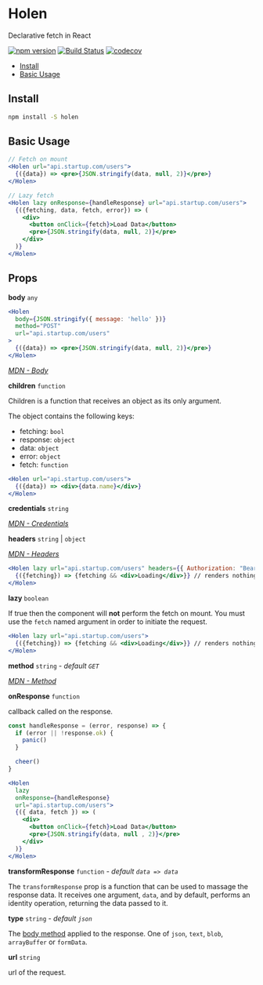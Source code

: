 

# Holen
Declarative fetch in React

[![npm version](https://badge.fury.io/js/holen.svg)](https://badge.fury.io/js/holen)
[![Build Status](https://travis-ci.org/tkh44/holen.svg?branch=master)](https://travis-ci.org/tkh44/holen)
[![codecov](https://codecov.io/gh/tkh44/holen/branch/master/graph/badge.svg)](https://codecov.io/gh/tkh44/holen)

-   [Install](#install)
-   [Basic Usage](#basic-usage)

## Install

```bash
npm install -S holen
```

## Basic Usage
```jsx
// Fetch on mount
<Holen url="api.startup.com/users">
  {({data}) => <pre>{JSON.stringify(data, null, 2)}</pre>}
</Holen>

// Lazy fetch
<Holen lazy onResponse={handleResponse} url="api.startup.com/users">
  {({fetching, data, fetch, error}) => (
    <div>
      <button onClick={fetch}>Load Data</button>
      <pre>{JSON.stringify(data, null, 2)}</pre>
    </div>
  )}
</Holen>
```

## Props

**body** `any`

```jsx
<Holen
  body={JSON.stringify({ message: 'hello' })}
  method="POST"
  url="api.startup.com/users"
>
  {({data}) => <pre>{JSON.stringify(data, null, 2)}</pre>}
</Holen>
```

*[MDN - Body](https://developer.mozilla.org/en-US/docs/Web/API/Fetch_API/Using_Fetch#Body)*

**children** `function`

Children is a function that receives an object as its only argument.

The object contains the following keys:

- fetching: `bool`
- response: `object`
- data: `object`
- error: `object`
- fetch: `function`

```jsx
<Holen url="api.startup.com/users">
  {({data}) => <div>{data.name}</div>}
</Holen>
```

**credentials** `string`

*[MDN - Credentials](https://developer.mozilla.org/en-US/docs/Web/API/Fetch_API/Using_Fetch#Sending_a_request_with_credentials_included)*

**headers** `string` | `object`

*[MDN - Headers](https://developer.mozilla.org/en-US/docs/Web/API/Fetch_API/Using_Fetch#Headers)*


```jsx
<Holen lazy url="api.startup.com/users" headers={{ Authorization: "Bearer XYZ" }}>
  {({fetching}) => {fetching && <div>Loading</div>}} // renders nothing, fetch was not started
</Holen>
```

**lazy** `boolean`

If true then the component will **not** perform the fetch on mount.
You must use the `fetch` named argument in order to initiate the request.

```jsx
<Holen lazy url="api.startup.com/users">
  {({fetching}) => {fetching && <div>Loading</div>}} // renders nothing, fetch was not started
</Holen>
```

**method** `string` - *default `GET`*

*[MDN - Method](https://developer.mozilla.org/en-US/docs/Web/API/Request/method)*

**onResponse** `function`

callback called on the response.

```jsx
const handleResponse = (error, response) => {
  if (error || !response.ok) {
    panic()
  }

  cheer()
}

<Holen
  lazy
  onResponse={handleResponse}
  url="api.startup.com/users">
  {({ data, fetch }) => (
    <div>
      <button onClick={fetch}>Load Data</button>
      <pre>{JSON.stringify(data, null , 2)}</pre>
    </div>
  )}
</Holen>
```

**transformResponse** `function` - *default `data => data`*

The `transformResponse` prop is a function that can be used to massage the response data. It receives one argument, `data`, and by default, performs an identity operation, returning the data passed to it.

**type** `string` - *default `json`*

The [body method](https://developer.mozilla.org/en-US/docs/Web/API/Body) applied to
the response. One of `json`, `text`, `blob`, `arrayBuffer` or `formData`.

**url** `string`

url of the request.
